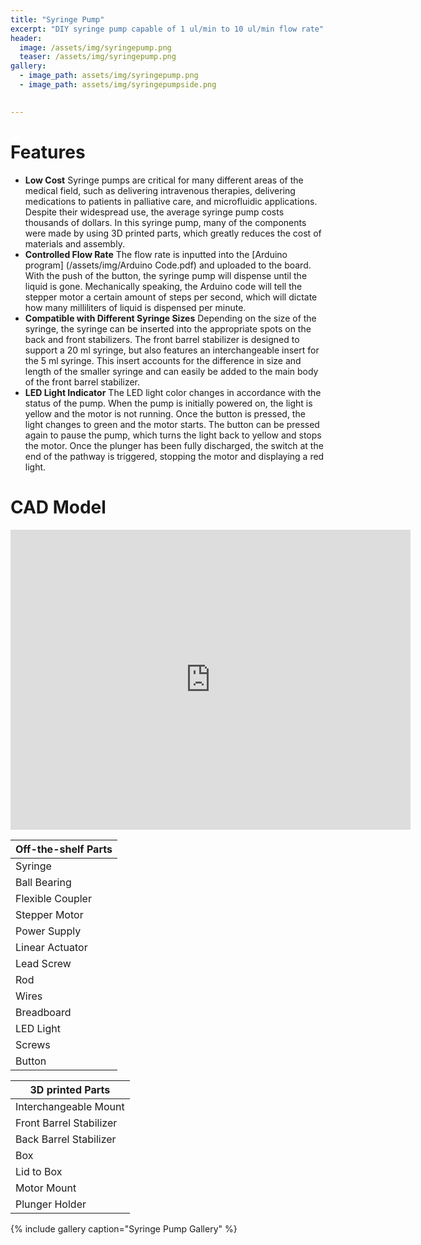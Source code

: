 ```yaml
---
title: "Syringe Pump"
excerpt: "DIY syringe pump capable of 1 ul/min to 10 ul/min flow rate"
header:
  image: /assets/img/syringepump.png
  teaser: /assets/img/syringepump.png
gallery:
  - image_path: assets/img/syringepump.png
  - image_path: assets/img/syringepumpside.png

   
---
```


# Features

* **Low Cost** Syringe pumps are critical for many different areas of the medical field, such as delivering intravenous therapies, delivering medications to patients in palliative care, and microfluidic applications. Despite their widespread use, the average syringe pump costs thousands of dollars. In this syringe pump, many of the components were made by using 3D printed parts, which greatly reduces the cost of materials and assembly.
* **Controlled Flow Rate** The flow rate is inputted into the [Arduino program] (/assets/img/Arduino Code.pdf) and uploaded to the board. With the push of the button, the syringe pump will dispense until the liquid is gone. Mechanically speaking, the Arduino code will tell the stepper motor a certain amount of steps per second, which will dictate how many milliliters of liquid is dispensed per minute.
* **Compatible with Different Syringe Sizes** Depending on the size of the syringe, the syringe can be inserted into the appropriate spots on the back and front stabilizers. The front barrel stabilizer is designed to support a 20 ml syringe, but also features an interchangeable insert for the 5 ml syringe. This insert accounts for the difference in size and length of the smaller syringe and can easily be added to the main body of the front barrel stabilizer.
* **LED Light Indicator** The LED light color changes in accordance with the status of the pump. When the pump is initially powered on, the light is yellow and the motor is not running. Once the button is pressed, the light changes to green and the motor starts. The button can be pressed again to pause the pump, which turns the light back to yellow and stops the motor. Once the plunger has been fully discharged, the switch at the end of the pathway is triggered, stopping the motor and displaying a red light.

# CAD Model
<iframe src="https://vanderbilt643.autodesk360.com/shares/public/SH35dfcQT936092f0e4396a787ea53f9a532?mode=embed" width="640" height="480" allowfullscreen="true" webkitallowfullscreen="true" mozallowfullscreen="true"  frameborder="0"></iframe>

| Off-the-shelf Parts | 
| ------------------- | 
| Syringe             | 
| Ball Bearing        | 
| Flexible Coupler    | 
| Stepper Motor       | 
| Power Supply |
| Linear Actuator |
| Lead Screw |
| Rod |
| Wires |
| Breadboard |
| LED Light |
| Screws |
| Button |

|  3D printed Parts | 
| ---------------- |
| Interchangeable Mount |
| Front Barrel Stabilizer |
| Back Barrel Stabilizer
| Box |
| Lid to Box |
| Motor Mount |
| Plunger Holder |

{% include gallery caption="Syringe Pump Gallery" %}
